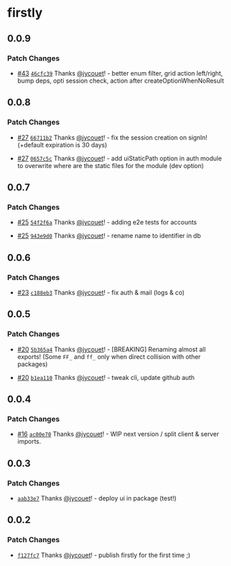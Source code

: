 # firstly

## 0.0.9

### Patch Changes

- [#43](https://github.com/jycouet/firstly/pull/43)
  [`46cfc39`](https://github.com/jycouet/firstly/commit/46cfc39090fc448a22c5ca95e45507a31ab8e2e0)
  Thanks [@jycouet](https://github.com/jycouet)! - better enum filter, grid action left/right, bump
  deps, opti session check, action after createOptionWhenNoResult

## 0.0.8

### Patch Changes

- [#27](https://github.com/jycouet/firstly/pull/27)
  [`66711b2`](https://github.com/jycouet/firstly/commit/66711b2373c69006d7ae5f06d8f4a6cb0e43670b)
  Thanks [@jycouet](https://github.com/jycouet)! - fix the session creation on signIn! (+default
  expiration is 30 days)

- [#27](https://github.com/jycouet/firstly/pull/27)
  [`0657c5c`](https://github.com/jycouet/firstly/commit/0657c5ca8b81673b493a6815a196a8c5351ecdf0)
  Thanks [@jycouet](https://github.com/jycouet)! - add uiStaticPath option in auth module to
  overwrite where are the static files for the module (dev option)

## 0.0.7

### Patch Changes

- [#25](https://github.com/jycouet/firstly/pull/25)
  [`54f2f6a`](https://github.com/jycouet/firstly/commit/54f2f6a833c1977c3163e91ce3172fa8edc9da47)
  Thanks [@jycouet](https://github.com/jycouet)! - adding e2e tests for accounts

- [#25](https://github.com/jycouet/firstly/pull/25)
  [`943e9d0`](https://github.com/jycouet/firstly/commit/943e9d0b6d5d6a631dc78661d188a76f254d4632)
  Thanks [@jycouet](https://github.com/jycouet)! - rename name to identifier in db

## 0.0.6

### Patch Changes

- [#23](https://github.com/jycouet/firstly/pull/23)
  [`c188eb3`](https://github.com/jycouet/firstly/commit/c188eb3d81a9e75b246387512621b5213bbe8dbd)
  Thanks [@jycouet](https://github.com/jycouet)! - fix auth & mail (logs & co)

## 0.0.5

### Patch Changes

- [#20](https://github.com/jycouet/firstly/pull/20)
  [`5b365a4`](https://github.com/jycouet/firstly/commit/5b365a474619f611b0eb0bfe38bbbb262acb3a7e)
  Thanks [@jycouet](https://github.com/jycouet)! - [BREAKING] Renaming almost all exports! (Some
  `FF_` and `ff_` only when direct collision with other packages)

- [#20](https://github.com/jycouet/firstly/pull/20)
  [`b1ea110`](https://github.com/jycouet/firstly/commit/b1ea1101c45c137e477a937a8c6d130b346b2bb9)
  Thanks [@jycouet](https://github.com/jycouet)! - tweak cli, update github auth

## 0.0.4

### Patch Changes

- [#16](https://github.com/jycouet/firstly/pull/16)
  [`ac00e70`](https://github.com/jycouet/firstly/commit/ac00e703af515009bbe7e078998f77ef3a9e9ce5)
  Thanks [@jycouet](https://github.com/jycouet)! - WIP next version / split client & server imports.

## 0.0.3

### Patch Changes

- [`aab33e7`](https://github.com/jycouet/firstly/commit/aab33e7681b06c8336c263471a87b97cc6186c6e)
  Thanks [@jycouet](https://github.com/jycouet)! - deploy ui in package (test!)

## 0.0.2

### Patch Changes

- [`f127fc7`](https://github.com/jycouet/firstly/commit/f127fc78e00f6464d8fbbebc10f3ffb43402fcc3)
  Thanks [@jycouet](https://github.com/jycouet)! - publish firstly for the first time ;)
